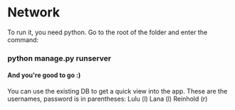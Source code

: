 # Network

To run it, you need python.
Go to the root of the folder and enter the command:

### python manage.py runserver

#### And you're good to go :)

You can use the existing DB to get a quick view into the app. These are the usernames, password is in parentheses:
Lulu (l)
Lana (l)
Reinhold (r)
